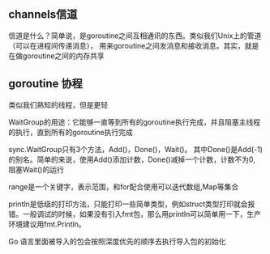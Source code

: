 ## channels信道

信道是什么？简单说，是goroutine之间互相通讯的东西。类似我们Unix上的管道（可以在进程间传递消息）， 用来goroutine之间发消息和接收消息。其实，就是在做goroutine之间的内存共享



## goroutine 协程

类似我们熟知的线程，但是更轻


WaitGroup的用途：它能够一直等到所有的goroutine执行完成，并且阻塞主线程的执行，直到所有的goroutine执行完成

sync.WaitGroup只有3个方法，Add()，Done()，Wait()。
其中Done()是Add(-1)的别名。简单的来说，使用Add()添加计数，Done()减掉一个计数，计数不为0, 阻塞Wait()的运行

range是一个关键字，表示范围，和for配合使用可以迭代数组,Map等集合

println是低级的打印方法，只能打印一些简单类型，例如struct类型打印就会报错。一般调试的时候，如果没有引入fmt包，那么用println可以简单用一下，生产环境建议用fmt.Println。

 Go 语言里面被导入的包会按照深度优先的顺序去执行导入包的初始化